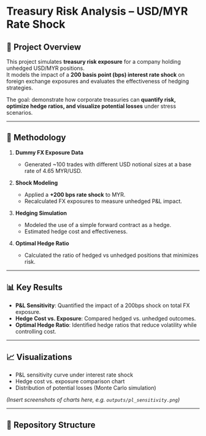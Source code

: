 # Treasury Risk Analysis – USD/MYR Rate Shock

## 📌 Project Overview
This project simulates **treasury risk exposure** for a company holding unhedged USD/MYR positions.  
It models the impact of a **200 basis point (bps) interest rate shock** on foreign exchange exposures and evaluates the effectiveness of hedging strategies.  

The goal: demonstrate how corporate treasuries can **quantify risk, optimize hedge ratios, and visualize potential losses** under stress scenarios.  

---

## 🔧 Methodology
1. **Dummy FX Exposure Data**
   - Generated ~100 trades with different USD notional sizes at a base rate of 4.65 MYR/USD.

2. **Shock Modeling**
   - Applied a **+200 bps rate shock** to MYR.
   - Recalculated FX exposures to measure unhedged P&L impact.

3. **Hedging Simulation**
   - Modeled the use of a simple forward contract as a hedge.
   - Estimated hedge cost and effectiveness.

4. **Optimal Hedge Ratio**
   - Calculated the ratio of hedged vs unhedged positions that minimizes risk.

---

## 📊 Key Results
- **P&L Sensitivity**: Quantified the impact of a 200bps shock on total FX exposure.  
- **Hedge Cost vs. Exposure**: Compared hedged vs. unhedged outcomes.  
- **Optimal Hedge Ratio**: Identified hedge ratios that reduce volatility while controlling cost.  

---

## 📈 Visualizations
- P&L sensitivity curve under interest rate shock  
- Hedge cost vs. exposure comparison chart  
- Distribution of potential losses (Monte Carlo simulation)  

*(Insert screenshots of charts here, e.g. `outputs/pl_sensitivity.png`)*

---

## 📂 Repository Structure

